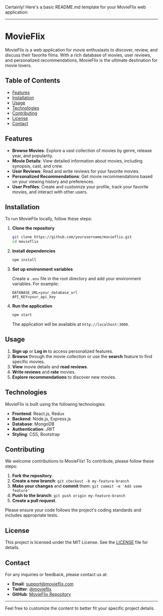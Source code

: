 Certainly! Here's a basic README.md template for your MovieFlix web application:

---

# MovieFlix

MovieFlix is a web application for movie enthusiasts to discover, review, and discuss their favorite films. With a rich database of movies, user reviews, and personalized recommendations, MovieFlix is the ultimate destination for movie lovers.

## Table of Contents
- [Features](#features)
- [Installation](#installation)
- [Usage](#usage)
- [Technologies](#technologies)
- [Contributing](#contributing)
- [License](#license)
- [Contact](#contact)

## Features
- **Browse Movies**: Explore a vast collection of movies by genre, release year, and popularity.
- **Movie Details**: View detailed information about movies, including synopsis, cast, and crew.
- **User Reviews**: Read and write reviews for your favorite movies.
- **Personalized Recommendations**: Get movie recommendations based on your viewing history and preferences.
- **User Profiles**: Create and customize your profile, track your favorite movies, and interact with other users.

## Installation

To run MovieFlix locally, follow these steps:

1. **Clone the repository**
   ```bash
   git clone https://github.com/yourusername/movieflix.git
   cd movieflix
   ```

2. **Install dependencies**
   ```bash
   npm install
   ```

3. **Set up environment variables**

   Create a `.env` file in the root directory and add your environment variables. For example:
   ```
   DATABASE_URL=your_database_url
   API_KEY=your_api_key
   ```

4. **Run the application**
   ```bash
   npm start
   ```

   The application will be available at `http://localhost:3000`.

## Usage

1. **Sign up** or **Log in** to access personalized features.
2. **Browse** through the movie collection or use the **search** feature to find specific movies.
3. **View** movie details and **read reviews**.
4. **Write reviews** and **rate** movies.
5. **Explore recommendations** to discover new movies.

## Technologies

MovieFlix is built using the following technologies:

- **Frontend**: React.js, Redux
- **Backend**: Node.js, Express.js
- **Database**: MongoDB
- **Authentication**: JWT
- **Styling**: CSS, Bootstrap

## Contributing

We welcome contributions to MovieFlix! To contribute, please follow these steps:

1. **Fork the repository**.
2. **Create a new branch**: `git checkout -b my-feature-branch`
3. **Make your changes** and **commit** them: `git commit -m 'Add some feature'`
4. **Push to the branch**: `git push origin my-feature-branch`
5. **Create a pull request**.

Please ensure your code follows the project's coding standards and includes appropriate tests.

## License

This project is licensed under the MIT License. See the [LICENSE](LICENSE) file for details.

## Contact

For any inquiries or feedback, please contact us at:

- **Email**: support@movieflix.com
- **Twitter**: [@movieflix](https://twitter.com/movieflix)
- **GitHub**: [MovieFlix Repository](https://github.com/yourusername/movieflix)

---

Feel free to customize the content to better fit your specific project details.
